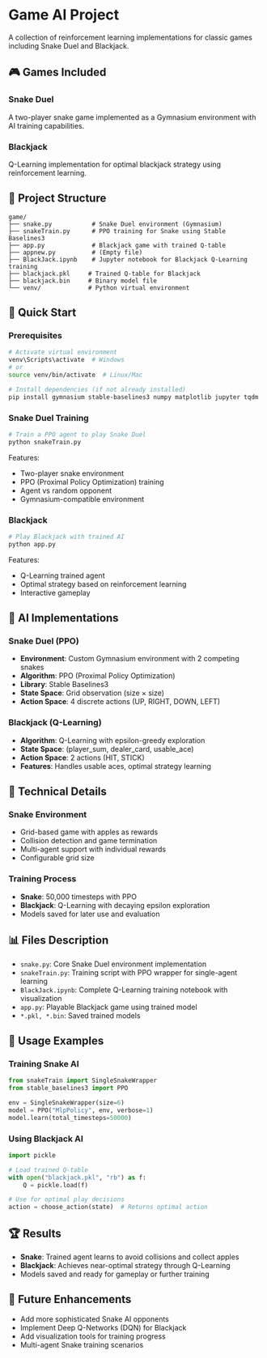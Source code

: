 # Game AI Project

A collection of reinforcement learning implementations for classic games including Snake Duel and Blackjack.

## 🎮 Games Included

### Snake Duel
A two-player snake game implemented as a Gymnasium environment with AI training capabilities.

### Blackjack
Q-Learning implementation for optimal blackjack strategy using reinforcement learning.

## 📁 Project Structure

```
game/
├── snake.py           # Snake Duel environment (Gymnasium)
├── snakeTrain.py      # PPO training for Snake using Stable Baselines3
├── app.py             # Blackjack game with trained Q-table
├── appnew.py          # (Empty file)
├── BlackJack.ipynb    # Jupyter notebook for Blackjack Q-Learning training
├── blackjack.pkl     # Trained Q-table for Blackjack
├── blackjack.bin     # Binary model file
└── venv/             # Python virtual environment
```

## 🚀 Quick Start

### Prerequisites

```bash
# Activate virtual environment
venv\Scripts\activate  # Windows
# or
source venv/bin/activate  # Linux/Mac

# Install dependencies (if not already installed)
pip install gymnasium stable-baselines3 numpy matplotlib jupyter tqdm
```

### Snake Duel Training

```bash
# Train a PPO agent to play Snake Duel
python snakeTrain.py
```

Features:
- Two-player snake environment
- PPO (Proximal Policy Optimization) training
- Agent vs random opponent
- Gymnasium-compatible environment

### Blackjack

```bash
# Play Blackjack with trained AI
python app.py
```

Features:
- Q-Learning trained agent
- Optimal strategy based on reinforcement learning
- Interactive gameplay

## 🧠 AI Implementations

### Snake Duel (PPO)
- **Environment**: Custom Gymnasium environment with 2 competing snakes
- **Algorithm**: PPO (Proximal Policy Optimization)
- **Library**: Stable Baselines3
- **State Space**: Grid observation (size × size)
- **Action Space**: 4 discrete actions (UP, RIGHT, DOWN, LEFT)

### Blackjack (Q-Learning)
- **Algorithm**: Q-Learning with epsilon-greedy exploration
- **State Space**: (player_sum, dealer_card, usable_ace)
- **Action Space**: 2 actions (HIT, STICK)
- **Features**: Handles usable aces, optimal strategy learning

## 🔧 Technical Details

### Snake Environment
- Grid-based game with apples as rewards
- Collision detection and game termination
- Multi-agent support with individual rewards
- Configurable grid size

### Training Process
- **Snake**: 50,000 timesteps with PPO
- **Blackjack**: Q-Learning with decaying epsilon exploration
- Models saved for later use and evaluation

## 📊 Files Description

- `snake.py`: Core Snake Duel environment implementation
- `snakeTrain.py`: Training script with PPO wrapper for single-agent learning
- `BlackJack.ipynb`: Complete Q-Learning training notebook with visualization
- `app.py`: Playable Blackjack game using trained model
- `*.pkl, *.bin`: Saved trained models

## 🎯 Usage Examples

### Training Snake AI
```python
from snakeTrain import SingleSnakeWrapper
from stable_baselines3 import PPO

env = SingleSnakeWrapper(size=6)
model = PPO("MlpPolicy", env, verbose=1)
model.learn(total_timesteps=50000)
```

### Using Blackjack AI
```python
import pickle

# Load trained Q-table
with open("blackjack.pkl", "rb") as f:
    Q = pickle.load(f)

# Use for optimal play decisions
action = choose_action(state)  # Returns optimal action
```

## 🏆 Results

- **Snake**: Trained agent learns to avoid collisions and collect apples
- **Blackjack**: Achieves near-optimal strategy through Q-Learning
- Models saved and ready for gameplay or further training

## 🔮 Future Enhancements

- Add more sophisticated Snake AI opponents
- Implement Deep Q-Networks (DQN) for Blackjack
- Add visualization tools for training progress
- Multi-agent Snake training scenarios
